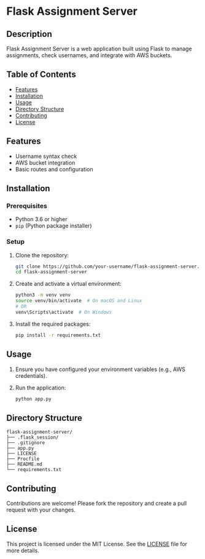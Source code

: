 # Flask Assignment Server

## Description

Flask Assignment Server is a web application built using Flask to manage assignments, check usernames, and integrate with AWS buckets.

## Table of Contents

- [Features](#features)
- [Installation](#installation)
- [Usage](#usage)
- [Directory Structure](#directory-structure)
- [Contributing](#contributing)
- [License](#license)

## Features

- Username syntax check
- AWS bucket integration
- Basic routes and configuration

## Installation

### Prerequisites

- Python 3.6 or higher
- `pip` (Python package installer)

### Setup

1. Clone the repository:

    ```sh
    git clone https://github.com/your-username/flask-assignment-server.git
    cd flask-assignment-server
    ```

2. Create and activate a virtual environment:

    ```sh
    python3 -m venv venv
    source venv/bin/activate  # On macOS and Linux
    # OR
    venv\Scripts\activate  # On Windows
    ```

3. Install the required packages:

    ```sh
    pip install -r requirements.txt
    ```

## Usage

1. Ensure you have configured your environment variables (e.g., AWS credentials).
2. Run the application:

    ```sh
    python app.py
    ```

## Directory Structure

```
flask-assignment-server/
├── .flask_session/
├── .gitignore
├── app.py
├── LICENSE
├── Procfile
├── README.md
└── requirements.txt
```

## Contributing

Contributions are welcome! Please fork the repository and create a pull request with your changes.

## License

This project is licensed under the MIT License. See the [LICENSE](LICENSE) file for more details.
